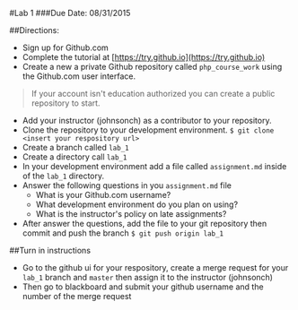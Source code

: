 #Lab 1
###Due Date: 08/31/2015

##Directions:
* Sign up for Github.com
* Complete the tutorial at [https://try.github.io](https://try.github.io)
* Create a new a private Github repository called ```php_course_work``` using the Github.com user interface.
> If your account isn't education authorized  you can create a public repository to start.
* Add your instructor (johnsonch) as a contributor to your repository.
* Clone the repository to your development environment. ```$ git clone <insert your respository url>```
* Create a branch called ```lab_1```
* Create a directory call ```lab_1```
* In your development environment add a file called ```assignment.md``` inside of the ```lab_1``` directory.
* Answer the following questions in you ```assignment.md``` file
  * What is your Github.com username?
  * What development environment do you plan on using?
  * What is the instructor's policy on late assignments?
* After answer the questions, add the file to your git repository then commit and push the branch ```$ git push origin lab_1```


##Turn in instructions
* Go to the github ui for your respository, create a merge request for your ```lab_1``` branch and ```master``` then assign it to the instructor (johnsonch) 
* Then go to blackboard and submit your github username and the number of the merge request 
